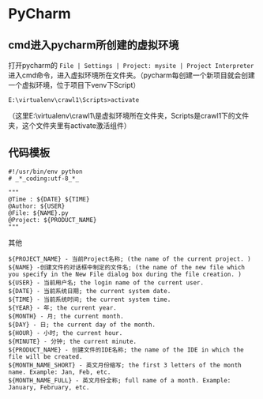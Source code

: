 # PyCharm

## cmd进入pycharm所创建的虚拟环境

打开pycharm的 `File | Settings | Project: mysite | Project Interpreter`
进入cmd命令，进入虚拟环境所在文件夹。（pycharm每创建一个新项目就会创建一个虚拟环境，位于项目下venv下Script）

```
E:\virtualenv\crawl1\Scripts>activate
```

（这里E:\virtualenv\crawl1\是虚拟环境所在文件夹，Scripts是crawl1下的文件夹，这个文件夹里有activate激活组件）

## 代码模板
```
#!/usr/bin/env python
# _*_coding:utf-8_*_

"""
@Time : ${DATE} ${TIME}
@Author: ${USER}
@File: ${NAME}.py
@Project: ${PRODUCT_NAME}
"""
```

其他

```
${PROJECT_NAME} - 当前Project名称; (the name of the current project. )
${NAME} -创建文件的对话框中制定的文件名; (the name of the new file which you specify in the New File dialog box during the file creation. )
${USER} - 当前用户名; the login name of the current user.
${DATE} - 当前系统日期; the current system date.
${TIME} - 当前系统时间; the current system time.
${YEAR} - 年; the current year.
${MONTH} - 月; the current month.
${DAY} - 日; the current day of the month.
${HOUR} - 小时; the current hour.
${MINUTE} - 分钟; the current minute.
${PRODUCT_NAME} - 创建文件的IDE名称; the name of the IDE in which the file will be created.
${MONTH_NAME_SHORT} - 英文月份缩写; the first 3 letters of the month name. Example: Jan, Feb, etc.
${MONTH_NAME_FULL} - 英文月份全称; full name of a month. Example: January, February, etc.
```